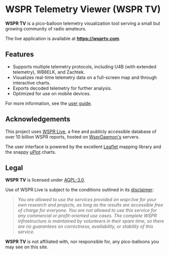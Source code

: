 # WSPR Telemetry Viewer (WSPR TV)
**WSPR TV** is a pico-balloon telemetry visualization tool serving a small but growing community of radio amateurs.

The live application is available at **https://wsprtv.com**.

## Features
- Supports multiple telemetry protocols, including U4B (with extended telemetry), WB8ELK, and Zachtek.
- Visualizes real-time telemetry data on a full-screen map and through interactive charts.
- Exports decoded telemetry for further analysis.
- Optimized for use on mobile devices.

For more information, see the [user guide](https://wsprtv.com/docs/user_guide.html).

## Acknowledgements
This project uses [WSPR Live](https://wspr.live), a free and publicly accessible database of over 10 billion
WSPR reports, hosted on [WsprDaemon's](http://wsprdaemon.org) servers.

The user interface is powered by the excellent [Leaflet](https://leafletjs.com) mapping library and the snappy
[uPlot](https://github.com/leeoniya/uPlot) charts.

## Legal

**WSPR TV** is licensed under [AGPL-3.0](https://www.gnu.org/licenses/agpl-3.0.html).

Use of WSPR Live is subject to the conditions outlined in its [disclaimer](https://wspr.live):

> *You are allowed to use the services provided on wspr.live for your own research and projects, as long as
the results are accessible free of charge for everyone. You are not allowed to use this service for any
commercial or profit-oriented use cases. The complete WSPR infrastructure is maintained by volunteers in
their spare time, so there are no guarantees on correctness, availability, or stability of this service.*

**WSPR TV** is not affiliated with, nor responsible for, any pico-balloons
you may see on this site.
